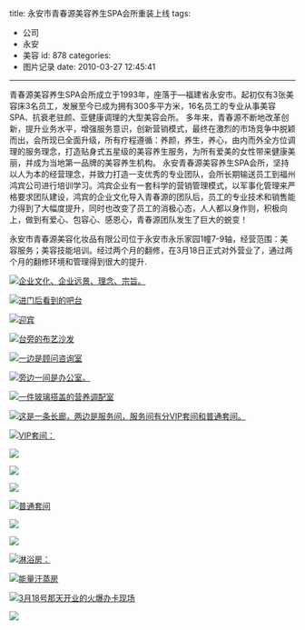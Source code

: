 title: 永安市青春源美容养生SPA会所重装上线
tags:
  - 公司
  - 永安
  - 美容
id: 878
categories:
  - 图片记录
date: 2010-03-27 12:45:41
---

青春源美容养生SPA会所成立于1993年，座落于—福建省永安市。起初仅有3张美容床3名员工，发展至今已成为拥有300多平方米，16名员工的专业从事美容SPA、抗衰老驻颜、亚健康调理的大型美容会所。
多年来，青春源不断地改革创新，提升业务水平，增强服务意识，创新营销模式，最终在激烈的市场竞争中脱颖而出，会所现已全面升级，所有疗程遵循：养颜，养生，养心，由内而外全方位调理的服务理念，打造贴身式五星级的美容养生服务，为所有爱美的女性带来健康美丽，并成为当地第一品牌的美容养生机构。
永安青春源美容养生SPA会所，坚持以人为本的经营理念，并致力打造一支优秀的专业团队，会所长期输送员工到福州鸿宾公司进行培训学习。鸿宾企业有一套科学的营销管理模式，以军事化管理来严格要求团队建设，鸿宾的企业文化导入青春源的团队后，员工的专业技术和销售能力得到了大幅度提升，同时也改变了员工的消极心态，人人都以身作则，积极向上，做到有爱心、包容心、感恩心，青春源团队发生了巨大的蜕变！<!--more-->

永安市青春源美容化妆品有限公司位于永安市永乐家园1幢7-9轴，经营范围：美容服务；美容技能培训。经过两个月的翻修，在3月18日正式对外营业了，通过两个月的翻修环境和管理得到很大的提升.

[![](http://a.kainy.cn/201003/http_imgload.cgi.jpg "企业文化、企业远景、理念、宗旨。")](http://a.kainy.cn/201003/http_imgload.cgi.jpg)

[![](http://a.kainy.cn/201003/http_imgload.cgi.gif "进门后看到的吧台")](http://a.kainy.cn/201003/http_imgload.cgi.gif)

[![](http://a.kainy.cn/201003/http_imgload.cgi%20%282%29.jpg "迎宾")](http://a.kainy.cn/201003/http_imgload.cgi%20%282%29.jpg)

[![](http://a.kainy.cn/201003/http_imgload.cgi%20%283%29.jpg "台旁的布艺沙发")](http://a.kainy.cn/201003/http_imgload.cgi%20%283%29.jpg)

[![](http://a.kainy.cn/201003/http_imgload.cgi%20%284%29.jpg "一边是顾问咨询室")](http://a.kainy.cn/201003/http_imgload.cgi%20%284%29.jpg)

[![](http://a.kainy.cn/201003/http_imgload.cgi%20%285%29.jpg "旁边一间是办公室。")](http://a.kainy.cn/201003/http_imgload.cgi%20%285%29.jpg)

[![](http://a.kainy.cn/201003/http_imgload.cgi%20%286%29.jpg "一件玻璃搭盖的营养调配室")](http://a.kainy.cn/201003/http_imgload.cgi%20%286%29.jpg)

[![](http://a.kainy.cn/201003/http_imgload.cgi%20%287%29.jpg "这是一条长廊，两边是服务间，服务间有分VIP套间和普通套间。")](http://a.kainy.cn/201003/http_imgload.cgi%20%287%29.jpg)

[![](http://a.kainy.cn/201003/http_imgload.cgi%20%288%29.jpg "VIP套间：")](http://a.kainy.cn/201003/http_imgload.cgi%20%288%29.jpg)

[![](http://a.kainy.cn/201003/http_imgload.cgi%20%289%29.jpg)](http://a.kainy.cn/201003/http_imgload.cgi%20%289%29.jpg)

[![](http://a.kainy.cn/201003/http_imgload.cgi%20%2810%29.jpg)](http://a.kainy.cn/201003/http_imgload.cgi%20%2810%29.jpg)

[![](http://a.kainy.cn/201003/http_imgload.cgi%20%2811%29.jpg)](http://a.kainy.cn/201003/http_imgload.cgi%20%2811%29.jpg)

[![](http://a.kainy.cn/201003/http_imgload.cgi%20%2812%29.jpg "普通套间")](http://a.kainy.cn/201003/http_imgload.cgi%20%2812%29.jpg)

[![](http://a.kainy.cn/201003/http_imgload.cgi%20%2813%29.jpg)](http://a.kainy.cn/201003/http_imgload.cgi%20%2813%29.jpg)

[![](http://a.kainy.cn/201003/http_imgload.cgi%20%2814%29.jpg)](http://a.kainy.cn/201003/http_imgload.cgi%20%2814%29.jpg)

[![](http://a.kainy.cn/201003/http_imgload.cgi%20%281%29.gif "淋浴房：")](http://a.kainy.cn/201003/http_imgload.cgi%20%281%29.gif)

[![](http://a.kainy.cn/201003/http_imgload.cgi%20%2815%29.jpg "能量汗蒸房")](http://a.kainy.cn/201003/http_imgload.cgi%20%2815%29.jpg)

[![3月18号那天开业的火爆办卡现场](http://a.kainy.cn/201003/http_imgload.cgi%20%2816%29.jpg)](http://a.kainy.cn/201003/http_imgload.cgi%20%2816%29.jpg)

[![](http://a.kainy.cn/201003/http_imgload.cgi%20%2817%29.jpg)](http://a.kainy.cn/201003/http_imgload.cgi%20%2817%29.jpg)